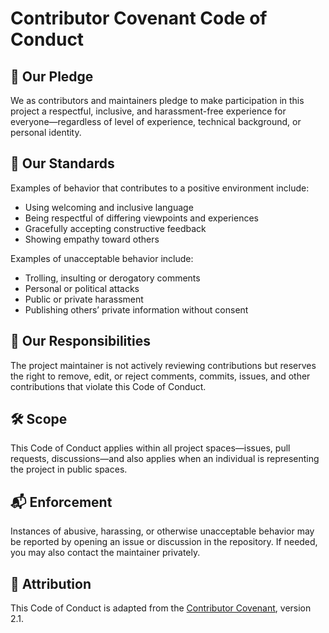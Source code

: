 # Contributor Covenant Code of Conduct

## 📜 Our Pledge

We as contributors and maintainers pledge to make participation in this project a respectful, inclusive, and harassment-free experience for everyone—regardless of level of experience, technical background, or personal identity.

## 🤝 Our Standards

Examples of behavior that contributes to a positive environment include:
- Using welcoming and inclusive language
- Being respectful of differing viewpoints and experiences
- Gracefully accepting constructive feedback
- Showing empathy toward others

Examples of unacceptable behavior include:
- Trolling, insulting or derogatory comments
- Personal or political attacks
- Public or private harassment
- Publishing others’ private information without consent

## 👥 Our Responsibilities

The project maintainer is not actively reviewing contributions but reserves the right to remove, edit, or reject comments, commits, issues, and other contributions that violate this Code of Conduct.

## 🛠 Scope

This Code of Conduct applies within all project spaces—issues, pull requests, discussions—and also applies when an individual is representing the project in public spaces.

## 📬 Enforcement

Instances of abusive, harassing, or otherwise unacceptable behavior may be reported by opening an issue or discussion in the repository. If needed, you may also contact the maintainer privately.

## 🙌 Attribution

This Code of Conduct is adapted from the [Contributor Covenant](https://www.contributor-covenant.org), version 2.1.
